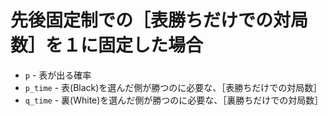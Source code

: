 # 先後固定制での［表勝ちだけでの対局数］を１に固定した場合

* `p` - 表が出る確率
* `p_time` - 表(Black)を選んだ側が勝つのに必要な、［表勝ちだけでの対局数］
* `q_time` - 裏(White)を選んだ側が勝つのに必要な、［裏勝ちだけでの対局数］
